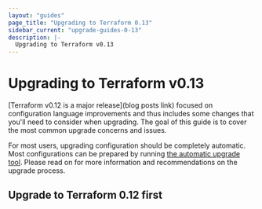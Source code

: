 ```yaml
---
layout: "guides"
page_title: "Upgrading to Terraform 0.13"
sidebar_current: "upgrade-guides-0-13"
description: |-
  Upgrading to Terraform v0.13
---
```


# Upgrading to Terraform v0.13

[Terraform v0.12 is a major release](blog posts link)
focused on configuration language improvements and thus includes some
changes that you'll need to consider when upgrading. The goal of this guide is
to cover the most common upgrade concerns and issues.

For most users, upgrading configuration should be completely automatic. Most
configurations can be prepared by running
[the automatic upgrade tool](/docs/commands/0.13upgrade.html). Please read on
for more information and recommendations on the upgrade process.

## Upgrade to Terraform 0.12 first
